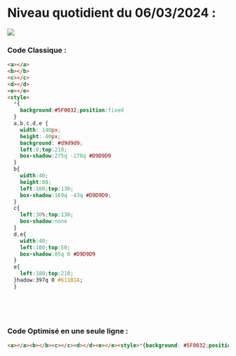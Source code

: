 # Niveau quotidient du 06/03/2024 : 

<img src = "https://firebasestorage.googleapis.com/v0/b/cssbattleapp.appspot.com/o/user%2Fummd3POvEDfFyeFvVdOMG3OOrwE2%2Ftargets%2Ftarget_OCsLA1q.png?alt=media">


### Code Classique :  

```html 
<a></a>
<b></b>
<c></c>
<d></d>
<e></e>
<style>
  *{
    background:#5F0032;position:fixed
  }
  a,b,c,d,e {
    width: 140px;
    height: 40px;
    background: #d9d9d9;
    left:0;top:210;
    box-shadow:275q -170q #D9D9D9
  }
  b{
    width:40;
    height:80;
    left:100;top:130;
    box-shadow:169q -43q #D9D9D9;
  }
  c{
    left:30%;top:130;
    box-shadow:none
  }
  d,e{
    width:40;
    left:100;top:50;
    box-shadow:85q 0 #D9D9D9
  }
  e{
    left:180;top:210;
  }hadow:397q 0 #611B1A;
  }

  
```

<br>

### Code Optimisé en une seule ligne : 

```html 
<a></a><b></b><c></c><d></d><e></e><style>*{background: #5F0032;position:fixed}a,b,c,d,e{width:140px;height:40px;background: #d9d9d9;left:0;top:210;box-shadow:275q -170q #D9D9D9}b{width:40;height:80;left:100;top:130;box-shadow:169q -43q #D9D9D9}c{left:30%;top:130;box-shadow:none}d,e{width:40;left:100;top:50;box-shadow:85q 0 #D9D9D9}e{left:180;top:210}


```